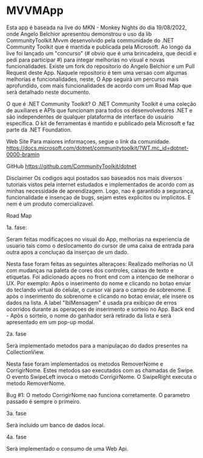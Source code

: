 # MVVMApp

Esta app é baseada na live do MKN - Monkey Nights do dia 19/08/2022, onde Angelo Belchior apresentou demonstrou o uso da lib
CommunityToolkit.Mvvm desenvolvido pela communidade do .NET Community Toolkit que é mantida e publicada pela Microsoft.
  Ao longo da live foi lançado um "concurso" (# obvio que é uma brincadeira, que decidi e pedi para participar #) para integar melhorias no visual e novas funcionalidades.
  Existe um fork do repositorio do Angelo Belchior e um Pull Request deste App. Naquele repositorio é tem uma versao com algumas melhorias e funcionalidades, neste, O App seguirà um percurso mais aprofundido, com mais funcionalidades de acordo com um Road Map que serà detalhado neste documento. 

O que é .NET Community Toolkit?
  O .NET Community Toolkit é uma coleção de auxiliares e APIs que funcionam para todos os desenvolvedores .NET e são independentes de qualquer plataforma de interface do usuário específica. O kit de ferramentas é mantido e publicado pela Microsoft e faz parte da .NET Foundation.

Web Site
  Para maiores informaçoes, segue o link da comunidade.
    https://docs.microsoft.com/dotnet/communitytoolkit/?WT.mc_id=dotnet-0000-bramin
    
GitHub
    https://github.com/CommunityToolkit/dotnet
    
Disclaimer
  Os codigos aqui postados sao baseados nos mais diversos tutoriais vistos pela internet estudados e implementados de acordo com as minhas necessidade de aprendizagem. Logo, nao é garantido a segurança, funcionalidade e insençao de bugs, sejam estes explicitos ou implicitos. E nem é um produto comercializavel.

Road Map

1a. fase:

Seram feitas modificaçoes no visual do App, melhorias na experiencia de usuario tais como o deslocamento do cursor de uma caixa de entrada para outra apos a concluçao da inserçao de um dado.

Nesta fase foram feitas as seguintes alteraçoes:
Realizado melhorias no UI com mudanças na paleta de cores dos controles, caixas de texto e etiquetas.
Foi adicionado açoes no front end com a intençao de melhorar o UX. Por exemplo: Apòs o inserimento do nome e clicando no botao enviar do teclando virtual do celular, o cursor vai para o campo de sobrenome. E apòs o inserimento do sobrenome e clicando no botao enviar, ele insere os dados na lista. A label "lblMensagem" é usada pra exibiçao de erros ocorridos durante as operaçoes de inserimento e sorteio no App.
Back end - Apòs o sorteio, o nome do ganhador serà retirado da lista e serà apresentado em um pop-up modal.
	
2a. fase
	
Serà implementado metodos para a manipulaçao do dados presentes na CollectionView.

Nesta fase foram implementados os metodos RemoverNome e CorrigirNome. Estes metodos sao executados com as chamadas de Swipe.
O evento SwipeLeft invoca o metodo CorrigirNome.
O SwipeRight executa o metodo RemoverNome.

Bug #1: O metodo CorrigirNome nao funciona corretamente. O parametro passado é sempre o primeiro.

3a. fase
	
Serà incluido um banco de dados local.
	
4a. fase
	
Serà implementado o consumo de uma Web Api.

